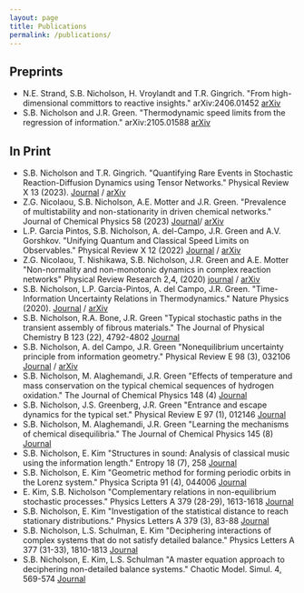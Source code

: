 ```yaml
---
layout: page
title: Publications
permalink: /publications/
---
```

## Preprints

* N.E. Strand, S.B. Nicholson, H. Vroylandt and T.R. Gingrich. "From high-dimensional committors to reactive insights." arXiv:2406.01452 [arXiv](https://arxiv.org/pdf/2406.01452)
* S.B. Nicholson and J.R. Green. "Thermodynamic speed limits from the regression of information." arXiv:2105.01588 [arXiv](https://arxiv.org/abs/2105.01588)

## In Print
* S.B. Nicholson and T.R. Gingrich. "Quantifying Rare Events in Stochastic Reaction-Diffusion Dynamics using Tensor Networks." Physical Review X 13 (2023). [Journal](https://journals.aps.org/prx/abstract/10.1103/PhysRevX.13.041006) / [arXiv](https://arxiv.org/abs/2301.03717)
* Z.G. Nicolaou, S.B. Nicholson, A.E. Motter and J.R. Green. "Prevalence of multistability and non-stationarity in driven chemical networks." Journal of Chemical Physics 58 (2023) [Journal](https://pubs.aip.org/aip/jcp/article/158/22/225101/2895249/Prevalence-of-multistability-and-nonstationarity)/ [arXiv](https://arxiv.org/abs/2306.09408)
* L.P. Garcia Pintos, S.B. Nicholson, A. del-Campo, J.R. Green and A.V. Gorshkov. "Unifying Quantum and Classical Speed Limits on Observables." Physical Review X 12 (2022) [Journal](https://journals.aps.org/prx/abstract/10.1103/PhysRevX.12.011038) / [arXiv](https://arxiv.org/abs/2108.04261)
* Z.G. Nicolaou, T. Nishikawa, S.B. Nicholson, J.R. Green and A.E. Motter "Non-normality and non-monotonic dynamics in complex reaction networks" Physical Review Research 2,4, (2020) [journal](https://journals.aps.org/prresearch/abstract/10.1103/PhysRevResearch.2.043059) / [arXiv](https://arxiv.org/abs/2008.09616)
* S.B. Nicholson, L.P. Garcia-Pintos, A. del Campo, J.R. Green. "Time-Information Uncertainty Relations in Thermodynamics." Nature Physics (2020). [Journal](https://www.nature.com/articles/s41567-020-0981-y) / [arXiv](https://arxiv.org/pdf/2001.05418)
* S.B. Nicholson, R.A. Bone, J.R. Green "Typical stochastic paths in the transient assembly of fibrous materials." The Journal of Physical Chemistry B 123 (22), 4792-4802 [Journal](https://pubs.acs.org/doi/abs/10.1021/acs.jpcb.9b02811)
* S.B. Nicholson, A. del Campo, J.R. Green "Nonequilibrium uncertainty principle from information geometry." Physical Review E 98 (3), 032106 [Journal](https://journals.aps.org/pre/abstract/10.1103/PhysRevE.98.032106) / [arXiv](https://arxiv.org/abs/1801.02242)
* S.B. Nicholson, M. Alaghemandi, J.R. Green "Effects of temperature and mass conservation on the typical chemical sequences of hydrogen oxidation." The Journal of Chemical Physics 148 (4) [Journal](https://pubs.aip.org/aip/jcp/article/148/4/044102/75400)
* S.B. Nicholson, J.S. Greenberg, J.R. Green "Entrance and escape dynamics for the typical set." Physical Review E 97 (1), 012146 [Journal](https://journals.aps.org/pre/abstract/10.1103/PhysRevE.97.012146)
* S.B. Nicholson, M. Alaghemandi, J.R. Green "Learning the mechanisms of chemical disequilibria." The Journal of Chemical Physics 145 (8) [Journal](https://pubs.aip.org/aip/jcp/article-abstract/145/8/084112/561839/Learning-the-mechanisms-of-chemical-disequilibria?redirectedFrom=fulltext)
* S.B. Nicholson, E. Kim "Structures in sound: Analysis of classical music using the information length." Entropy 18 (7), 258 [Journal](https://www.mdpi.com/1099-4300/18/7/258)
* S.B. Nicholson, E. Kim "Geometric method for forming periodic orbits in the Lorenz system." Physica Scripta 91 (4), 044006 [Journal](https://iopscience.iop.org/article/10.1088/0031-8949/91/4/044006/meta)
* E. Kim, S.B. Nicholson "Complementary relations in non-equilibrium stochastic processes." Physics Letters A 379 (28-29), 1613-1618 [Journal](https://www.sciencedirect.com/science/article/pii/S0375960115003734)
* S.B. Nicholson, E. Kim "Investigation of the statistical distance to reach stationary distributions." Physics Letters A 379 (3), 83-88 [Journal](https://www.sciencedirect.com/science/article/pii/S0375960114011104)
* S.B. Nicholson, L.S. Schulman, E. Kim "Deciphering interactions of complex systems that do not satisfy detailed balance." Physics Letters A 377 (31-33), 1810-1813 [Journal](https://www.sciencedirect.com/science/article/pii/S0375960113005240)
* S.B. Nicholson, E. Kim, L.S. Schulman "A master equation approach to deciphering non-detailed balance systems." Chaotic Model. Simul. 4, 569-574 [Journal](http://www.cmsim.eu/papers_pdf/october_2012_papers/3_CMSIM_2012_Nicholson_Kim_Schulman_4_569-574.pdf)
  
